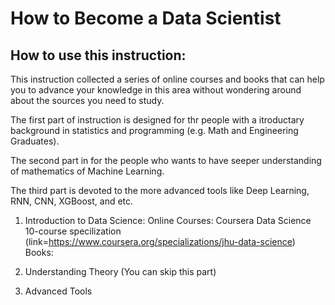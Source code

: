 # How to Become a Data Scientist

## How to use this instruction:
This instruction collected a series of online courses and books that can help you to advance your knowledge in this area without wondering around about the sources you need to study.

The first part of instruction is designed for thr people with a itroductary background in statistics and programming (e.g. Math and Engineering Graduates).

The second part in for the people who wants to have seeper understanding of mathematics of Machine Learning.

The third part is devoted to the more advanced tools like Deep Learning, RNN, CNN, XGBoost, and etc.

1. Introduction to Data Science:
Online Courses:
Coursera Data Science 10-course specilization (link=https://www.coursera.org/specializations/jhu-data-science)
Books:

2. Understanding Theory (You can skip this part)
3. Advanced Tools



